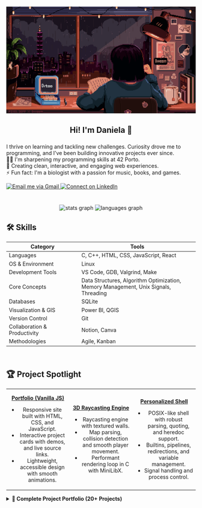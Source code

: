 
![](https://github.com/Daniela-Padilha/Aesthetic/blob/main/dds1ndp-69dbc70d-57e7-42ec-b66d-ba721437c54a.gif)

<h2 align="center">Hi! I'm Daniela 👋</h2>

###

<p>I thrive on learning and tackling new challenges. Curiosity drove me to programming, and I’ve been building innovative projects ever since.<br>
👩‍💻 I'm sharpening my programming skills at 42 Porto.<br>
🧠 Creating clean, interactive, and engaging web experiences.<br>
⚡️ Fun fact: I'm a biologist with a passion for music, books, and games.</p>


<a href="mailto:danielasofiapadilha@gmail.com" target="_blank">
  <img src="https://img.shields.io/badge/Gmail-D14836?style=for-the-badge&logo=gmail&logoColor=white" alt="Email me via Gmail"/>
</a>
<a href="https://www.linkedin.com/in/daniela-sofia-padilha/" target="_blank">
  <img src="https://img.shields.io/badge/LinkedIn-0077B5?style=for-the-badge&logo=linkedin&logoColor=white" alt="Connect on LinkedIn"/>
</a>

###

<br clear="both">

<div align="center">
  <img src="https://github-readme-stats.vercel.app/api?username=Daniela-Padilha&hide_title=false&hide_rank=false&show_icons=true&include_all_commits=true&count_private=true&disable_animations=false&theme=react&locale=en&hide_border=false&order=1" height="150" alt="stats graph"  />
  <img src="https://github-readme-stats.vercel.app/api/top-langs?username=Daniela-Padilha&locale=en&hide_title=false&layout=compact&card_width=320&langs_count=5&theme=react&hide_border=false&order=2" height="150" alt="languages graph"  />
</div>

###
## 🛠 Skills

</div>

<table align="center">
  <thead>
    <tr>
      <th>Category</th>
      <th>Tools</th>
    </tr>
  </thead>
  <tbody>
    <tr>
     <td>Languages</td>
      <td>C, C++, HTML, CSS, JavaScript, React</td>
    </tr>
    <tr>
    <td>OS & Environment</td>
      <td>Linux</td>
    </tr>
    <tr>
    <td>Development Tools</td>
      <td>VS Code, GDB, Valgrind, Make</td>
    </tr>
    <tr>
    <td>Core Concepts</td>
      <td>Data Structures, Algorithm Optimization,<br>Memory Management, Unix Signals, Threading</td>
    </tr>
    <tr>
    <td>Databases</td>
      <td>SQLite</td>
    </tr>
    <tr>
    <td>Visualization & GIS</td>
      <td>Power BI, QGIS</td>
    </tr>
    <tr>
    <td>Version Control</td>
      <td>Git</td>
    </tr>
    <tr>
    <td>Collaboration & Productivity</td>
      <td>Notion, Canva</td>
    </tr>
    <tr>
    <td>Methodologies</td>
      <td>Agile, Kanban</td>
    </tr>
  </tbody>
</table>

</div>
<br>

</div>

###

## 🏆 Project Spotlight

<div align="center">

<table>
<tr>

<td align="center" width="33%">

[**Portfolio (Vanilla JS)**](https://github.com/Daniela-Padilha/my_portfolio)
- Responsive site built with HTML, CSS, and JavaScript.
- Interactive project cards with demos, and live source links.
- Lightweight, accessible design with smooth animations.

</td>
<td align="center" width="33%">

[**3D Raycasting Engine**](https://github.com/Daniela-Padilha/42_cub3d)
- Raycasting engine with textured walls.
- Map parsing, collision detection and smooth player movement.
- Performant rendering loop in C with MiniLibX.

</td>
<td align="center" width="33%">

[**Personalized Shell**](https://github.com/Daniela-Padilha/minishell)
- POSIX-like shell with robust parsing, quoting, and heredoc support.
- Builtins, pipelines, redirections, and variable management.
- Signal handling and process control.

</td>
</tr>
</table>

</div>

<details>
<summary><b>📖 Complete Project Portfolio (20+ Projects)</b></summary>

<br>

## Frontend Projects

<table align="center">
  <thead>
    <tr>
      <th>Project</th>
      <th>Skills</th>
      <th>About</th>
    </tr>
  </thead>
  <tbody>
    <tr>
     <td><a href="https://github.com/Daniela-Padilha/my_portfolio">Portfolio</a></td>
      <td>Javascript, HTML, CSS</td>
      <td>A responsive portfolio with interactive features and smooth, lightweight design.</td>
    </tr>
    <tr>
     <td><a href="https://github.com/Daniela-Padilha/cozy-notes-app">Cozy Notes App</a></td>
      <td>React, CSS, Vite, Vercel, NPM</td>
      <td>A minimalist, cozy-themed note-taking app with a simple, intuitive interface.</td>
    </tr>
     <tr>
     <td><a href="https://github.com/Daniela-Padilha/Bookish-Coffee-Shop">Bookish Coffee Shop</a></td>
      <td>HTML, CSS</td>
      <td>A playful, book-themed menu and form for orders.</td>
    </tr>
     <tr>
     <td><a href="https://github.com/Daniela-Padilha/Book-Survey-Form">Book Survey Form</a></td>
      <td>HTML, CSS</td>
      <td>A responsive and accessible form to collect reader preferences and feedback.</td>
    </tr>
  </tbody>
</table>

</div>
<br>

## Core Projects

<table align="center">
  <thead>
    <tr>
      <th>Project</th>
      <th>Skills</th>
      <th>About</th>
    </tr>
  </thead>
  <tbody>
    <tr>
      <td><a href="https://github.com/Daniela-Padilha/42_CPP">C++ Modules 00-09</a></td>
      <td>C++, OOP, Abstraction, Encapsulation, Inheritance, Polymorphism</td>
      <td>Object-Oriented Programming. The modules follow the C++98 standard to teach the fundamentals in a simpler way.</td>
    </tr>
    <tr>
      <td><a href="https://github.com/ricvrdv/cub3d">Cub3D</a></td>
      <td>C, 3D Graphics, MiniLibX, Raycasting, Rendering</td>
      <td>A project focused on creating a 3D raycasting engine in C. Done in partnership with <a href="https://github.com/ricvrdv">Ricardo Garcia</a>.</td>
  </tr>
    <tr>
      <td><a href="https://github.com/Daniela-Padilha/42_Net_Practice">NetPractice</a></td>
      <td>Networking, Subnetting, IP addressing, Routing</td>
      <td>A practical introduction to computer networking.</td>
    </tr>
    <tr>
      <td><a href="https://github.com/Daniela-Padilha/42_philosophers">Philosophers</a></td>
      <td>C, Concurrent Programming, Multithreading, Mutexes, Multiprocessing, Semaphores</td>
      <td>This project approaches the basics of threads.</td>
    </tr>
    <tr>
      <td><a href="https://github.com/Daniela-Padilha/minishell">Minishell</a></td>
      <td>C, CLI, Tokenization, Abstract Syntax Tree</td>
      <td>A shell implementation. Done in partnership with <a href="https://github.com/izzytoot">Isabel Tootill</a>.</td>
    </tr>
    <tr>
      <td><a href="https://github.com/Daniela-Padilha/42_fdf">Fdf</a></td>
      <td>C, Graphic Libraries</td>
      <td>A wireframe modeling project.</td>
    </tr>
    <tr>
      <td><a href="https://github.com/Daniela-Padilha/42_push_swap">Push_Swap</a></td>
      <td>C, Algorithms, Optimized Data Sorting</td>
      <td>This project deals with sorting algorithms, complexity, and efficiency.</td>
    </tr>
    <tr>
      <td><a href="https://github.com/Daniela-Padilha/42_pipex">Pipex</a></td>
      <td>C, UNIX Processes, Redirections, Pipes, Heredoc</td>
      <td>An introductory project to UNIX processes.</td>
    </tr>
    <tr>
      <td><a href="https://github.com/Daniela-Padilha/42_born2beroot">Born2beroot</a></td>
      <td>Debian OS, VirtualBox, Shell, System Administration, Virtualization</td>
      <td>This project challenged me to set up a virtual machine under specific instructions.</td>
    </tr>
    <tr>
      <td><a href="https://github.com/Daniela-Padilha/42_get_next_line">get_next_line</a></td>
      <td>C, File Descriptors</td>
      <td>My version of the <code>getline</code> function.</td>
    </tr>
    <tr>
      <td><a href="https://github.com/Daniela-Padilha/42_ft_printf">ft_printf</a></td>
      <td>C, Variadic Functions</td>
      <td>My version of the <code>printf</code> function.</td>
    </tr>
    <tr>
      <td><a href="https://github.com/Daniela-Padilha/42_libft">libft</a></td>
      <td>C, Static Libraries, Makefile</td>
      <td>My own C standard library.</td>
    </tr>
  </tbody>
</table>

</div>
